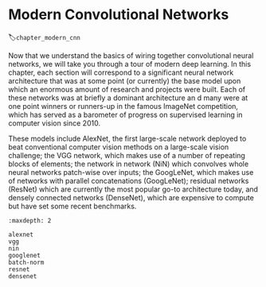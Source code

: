 # Modern Convolutional Networks
:label:`chapter_modern_cnn`

Now that we understand the basics of wiring together convolutional neural networks, we will take you through a tour of modern deep learning. In this chapter, each section will correspond to a significant neural network architecture that was at some point (or currently) the base model upon which an enormous amount of research and projects were built. Each of these networks was at briefly a dominant architecture an d many were at one point winners or runners-up in the famous ImageNet competition, which has served as a barometer of progress on supervised learning in computer vision since 2010.

These models include AlexNet, the first large-scale network deployed to beat conventional computer vision methods on a large-scale vision challenge; the VGG network, which makes use of a number of repeating blocks of elements; the network in network (NiN) which convolves whole neural networks patch-wise over inputs; the GoogLeNet, which makes use of networks with parallel concatenations (GoogLeNet); residual networks (ResNet) which are currently the most popular go-to architecture today, and densely connected networks (DenseNet), which are expensive to compute but have set some recent benchmarks.

```toc
:maxdepth: 2

alexnet
vgg
nin
googlenet
batch-norm
resnet
densenet
```
